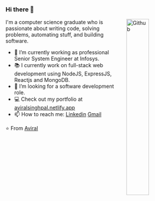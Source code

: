 ### Hi there 👋

<img width="35%" align="right" alt="Github" src="https://user-images.githubusercontent.com/48678280/88862734-4903af80-d201-11ea-968b-9c939d88a37c.gif" />
I'm a computer science graduate who is passionate about writing code, solving problems, automating stuff, and building software.

- 🔭 I’m currently working as professional Senior System Engineer at Infosys.
- 📚 I currently work on full-stack web development using NodeJS, ExpressJS, Reactjs and MongoDB.
- 👯 I’m looking for a software development role. 
- 💻 Check out my portfolio at [aviralsinghpal.netlify.app](https://aviralsinghpal.netlify.app)
- 📫 How to reach me: [Linkedin](https://www.linkedin.com/in/aviral-singh-pal/) [Gmail](mailto:aviralpal00007@gmail.com)

⭐️ From [Aviral](https://github.com/aviralsinghpal)
